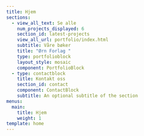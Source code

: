 ```yaml
---
title: Hjem
sections:
  - view_all_text: Se alle
    num_projects_displayed: 6
    section_id: latest-projects
    view_all_url: portfolio/index.html
    subtitle: Våre bøker
    title: "Ørn Forlag "
    type: portfolioblock
    layout_style: mosaic
    component: PortfolioBlock
  - type: contactblock
    title: Kontakt oss
    section_id: contact
    component: ContactBlock
    subtitle: An optional subtitle of the section
menus:
  main:
    title: Hjem
    weight: 1
template: home
---
```

